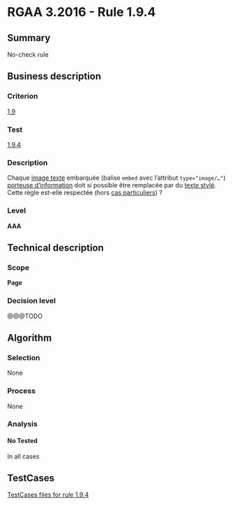 # RGAA 3.2016 - Rule 1.9.4

## Summary
No-check rule


## Business description

### Criterion
[1.9](http://references.modernisation.gouv.fr/rgaa-accessibilite/criteres.html#crit-1-9)

### Test
[1.9.4](http://references.modernisation.gouv.fr/rgaa-accessibilite/criteres.html#test-1-9-4)

### Description
<div lang="fr">Chaque <a href="http://references.modernisation.gouv.fr/rgaa-accessibilite/glossaire.html#image-texte">image texte</a> embarqu&#xE9;e (balise <code lang="en">embed</code> avec l&#x2019;attribut <code lang="en">type="image/…"</code>) <a href="http://references.modernisation.gouv.fr/rgaa-accessibilite/glossaire.html#image-porteuse-dinformation">porteuse d&#x2019;information</a> doit si possible &#xEA;tre remplac&#xE9;e par du <a href="http://references.modernisation.gouv.fr/rgaa-accessibilite/glossaire.html#texte-styl">texte styl&#xE9;</a>. Cette r&#xE8;gle est-elle respect&#xE9;e (hors <a href="http://references.modernisation.gouv.fr/rgaa-accessibilite/cas-particuliers.html#cp-1-9" title="Cas particuliers pour le crit&#xE8;re 1.9">cas particuliers</a>)&nbsp;?</div>

### Level
**AAA**


## Technical description

### Scope
**Page**

### Decision level
@@@TODO


## Algorithm

### Selection
None

### Process
None

### Analysis

#### No Tested
In all cases


##  TestCases

[TestCases files for rule 1.9.4](https://github.com/Asqatasun/Asqatasun/tree/RGAA_3.2016/rules/rules-rgaa3.2016/src/test/resources/testcases/rgaa32016/Rgaa32016Rule010904/)


